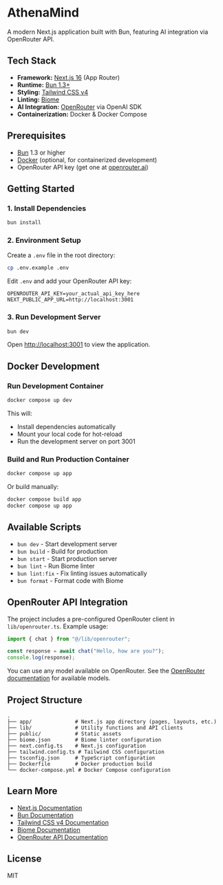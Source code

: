 # AthenaMind

A modern Next.js application built with Bun, featuring AI integration via OpenRouter API.

## Tech Stack

- **Framework:** [Next.js 16](https://nextjs.org) (App Router)
- **Runtime:** [Bun 1.3+](https://bun.sh)
- **Styling:** [Tailwind CSS v4](https://tailwindcss.com)
- **Linting:** [Biome](https://biomejs.dev)
- **AI Integration:** [OpenRouter](https://openrouter.ai) via OpenAI SDK
- **Containerization:** Docker & Docker Compose

## Prerequisites

- [Bun](https://bun.sh) 1.3 or higher
- [Docker](https://www.docker.com) (optional, for containerized development)
- OpenRouter API key (get one at [openrouter.ai](https://openrouter.ai))

## Getting Started

### 1. Install Dependencies

```bash
bun install
```

### 2. Environment Setup

Create a `.env` file in the root directory:

```bash
cp .env.example .env
```

Edit `.env` and add your OpenRouter API key:

```env
OPENROUTER_API_KEY=your_actual_api_key_here
NEXT_PUBLIC_APP_URL=http://localhost:3001
```

### 3. Run Development Server

```bash
bun dev
```

Open [http://localhost:3001](http://localhost:3001) to view the application.

## Docker Development

### Run Development Container

```bash
docker compose up dev
```

This will:
- Install dependencies automatically
- Mount your local code for hot-reload
- Run the development server on port 3001

### Build and Run Production Container

```bash
docker compose up app
```

Or build manually:

```bash
docker compose build app
docker compose up app
```

## Available Scripts

- `bun dev` - Start development server
- `bun build` - Build for production
- `bun start` - Start production server
- `bun lint` - Run Biome linter
- `bun lint:fix` - Fix linting issues automatically
- `bun format` - Format code with Biome

## OpenRouter API Integration

The project includes a pre-configured OpenRouter client in `lib/openrouter.ts`. Example usage:

```typescript
import { chat } from "@/lib/openrouter";

const response = await chat("Hello, how are you?");
console.log(response);
```

You can use any model available on OpenRouter. See the [OpenRouter documentation](https://openrouter.ai/docs) for available models.

## Project Structure

```
.
├── app/              # Next.js app directory (pages, layouts, etc.)
├── lib/              # Utility functions and API clients
├── public/           # Static assets
├── biome.json        # Biome linter configuration
├── next.config.ts    # Next.js configuration
├── tailwind.config.ts # Tailwind CSS configuration
├── tsconfig.json     # TypeScript configuration
├── Dockerfile        # Docker production build
└── docker-compose.yml # Docker Compose configuration
```

## Learn More

- [Next.js Documentation](https://nextjs.org/docs)
- [Bun Documentation](https://bun.sh/docs)
- [Tailwind CSS v4 Documentation](https://tailwindcss.com/docs)
- [Biome Documentation](https://biomejs.dev)
- [OpenRouter API Documentation](https://openrouter.ai/docs)

## License

MIT

